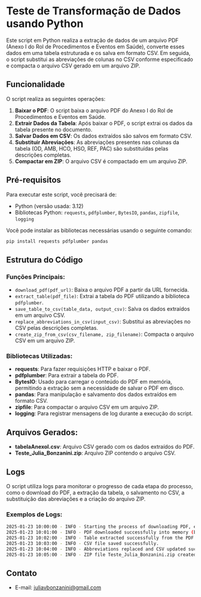 # Teste de Transformação de Dados usando Python

Este script em Python realiza a extração de dados de um arquivo PDF (Anexo I do Rol de Procedimentos e Eventos em Saúde), converte esses dados em uma tabela estruturada e os salva em formato CSV. Em seguida, o script substitui as abreviações de colunas no CSV conforme especificado e compacta o arquivo CSV gerado em um arquivo ZIP.

## Funcionalidade

O script realiza as seguintes operações:

1. **Baixar o PDF**: O script baixa o arquivo PDF do Anexo I do Rol de Procedimentos e Eventos em Saúde.
2. **Extrair Dados da Tabela**: Após baixar o PDF, o script extrai os dados da tabela presente no documento.
3. **Salvar Dados em CSV**: Os dados extraídos são salvos em formato CSV.
5. **Substituir Abreviações**: As abreviações presentes nas colunas da tabela (OD, AMB, HCO, HSO, REF, PAC) são substituídas pelas descrições completas.
5. **Compactar em ZIP**: O arquivo CSV é compactado em um arquivo ZIP.

## Pré-requisitos

Para executar este script, você precisará de:

- Python (versão usada: 3.12)
- Bibliotecas Python: `requests`, `pdfplumber`, `BytesIO`, `pandas`, `zipfile`, `logging`

Você pode instalar as bibliotecas necessárias usando o seguinte comando:

```bash
pip install requests pdfplumber pandas
```
## Estrutura do Código

### Funções Principais:

- `download_pdf(pdf_url)`: Baixa o arquivo PDF a partir da URL fornecida.
- `extract_table(pdf_file)`: Extrai a tabela do PDF utilizando a biblioteca `pdfplumber`.
- `save_table_to_csv(table_data, output_csv)`: Salva os dados extraídos em um arquivo CSV.
- `replace_abbreviations_in_csv(input_csv)`: Substitui as abreviações no CSV pelas descrições completas.
- `create_zip_from_csv(csv_filename, zip_filename)`: Compacta o arquivo CSV em um arquivo ZIP.

### Bibliotecas Utilizadas:

- **requests**: Para fazer requisições HTTP e baixar o PDF.
- **pdfplumber**: Para extrair a tabela do PDF.
- **BytesIO**: Usado para carregar o conteúdo do PDF em memória, permitindo a extração sem a necessidade de salvar o PDF em disco.
- **pandas**: Para manipulação e salvamento dos dados extraídos em formato CSV.
- **zipfile**: Para compactar o arquivo CSV em um arquivo ZIP.
- **logging**: Para registrar mensagens de log durante a execução do script.

## Arquivos Gerados:

- **tabelaAnexoI.csv**: Arquivo CSV gerado com os dados extraídos do PDF.
- **Teste_Julia_Bonzanini.zip**: Arquivo ZIP contendo o arquivo CSV.

## Logs

O script utiliza logs para monitorar o progresso de cada etapa do processo, como o download do PDF, a extração da tabela, o salvamento no CSV, a substituição das abreviações e a criação do arquivo ZIP.

### Exemplos de Logs:

```bash
2025-01-23 10:00:00 - INFO - Starting the process of downloading PDF, extracting table, and creating ZIP file.
2025-01-23 10:01:00 - INFO - PDF downloaded successfully into memory (buffer).
2025-01-23 10:02:00 - INFO - Table extracted successfully from the PDF.
2025-01-23 10:03:00 - INFO - CSV file saved successfully.
2025-01-23 10:04:00 - INFO - Abbreviations replaced and CSV updated successfully.
2025-01-23 10:05:00 - INFO - ZIP file Teste_Julia_Bonzanini.zip created successfully.
```

## Contato
- E-mail: juliavbonzanini@gmail.com